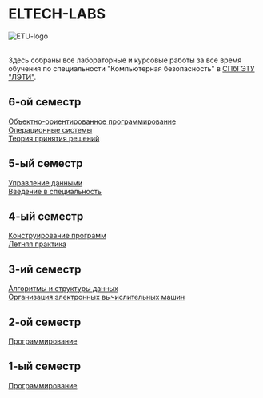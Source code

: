 # ELTECH-LABS

![ETU-logo](https://etu.ru/assets/templates/public/img/spbetu-logo-ru.svg?t=2018-11-09-16-25-04)

</br>Здесь собраны все лабораторные и курсовые работы за все время обучения по специальности "Компьютерная безопасность" в [СПбГЭТУ "ЛЭТИ"](https://etu.ru/).

## 6-oй семестр
[Объектно-ориентированное программирование](./6th-Sem/OOP)</br>
[Операционные системы](./6th-Sem/OS)</br>
[Теория принятия решений](./6th-Sem/TPR)

## 5-ый семестр
[Управление данными](./5th-Sem/Databases)</br>
[Введение в специальность](./5th-Sem/VVS)

## 4-ый семестр
[Конструирование программ](./4th-Sem/ProgrammDesign)</br>
[Летняя практика](./4th-Sem/SummerPractice)

## 3-ий семестр
[Алгоритмы и структуры данных](./3rd-Sem/AiStrD)</br>
[Организация электронных вычислительных машин](./3rd-Sem/OrgEVM)

## 2-oй семестр
[Программирование](./2nd-Sem/Programming_2)

## 1-ый семестр
[Программирование](./1st-Sem/Programming)